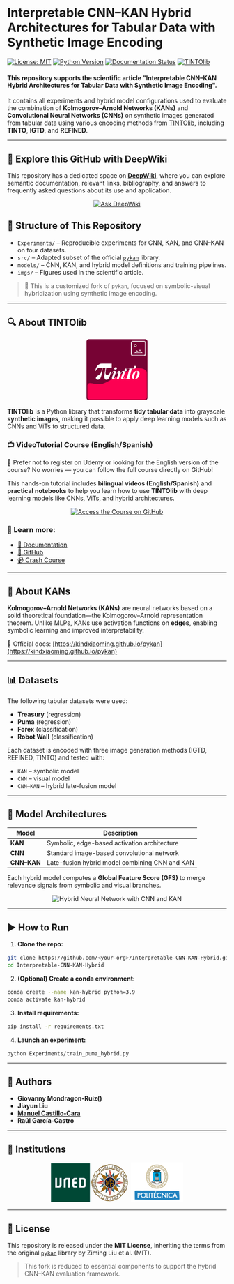 # Interpretable CNN–KAN Hybrid Architectures for Tabular Data with Synthetic Image Encoding

[![License: MIT](https://img.shields.io/badge/license-MIT-blue.svg)](https://github.com/manwestc/Interpetrable-Hybrid-CNN-KAN/blob/master/LICENSE)
[![Python Version](https://img.shields.io/badge/Python-3.9%2B-blue)](https://pypi.python.org/pypi/)
[![Documentation Status](https://readthedocs.org/projects/morph-kgc/badge/?version=latest)](https://tintolib.readthedocs.io/en/latest/)
[![TINTOlib](https://img.shields.io/badge/library-TINTOlib-9cf)](https://github.com/oeg-upm/TINTOlib)

#### This repository supports the scientific article **"Interpretable CNN–KAN Hybrid Architectures for Tabular Data with Synthetic Image Encoding"**.

It contains all experiments and hybrid model configurations used to evaluate the combination of **Kolmogorov–Arnold Networks (KANs)** and **Convolutional Neural Networks (CNNs)** on synthetic images generated from tabular data using various encoding methods from [TINTOlib](https://tintolib.readthedocs.io/en/latest/), including **TINTO**, **IGTD**, and **REFINED**.

---

## 🔎 Explore this GitHub with DeepWiki

This repository has a dedicated space on **[DeepWiki]([https://deepwiki.com/oeg-upm/TINTOlib](https://deepwiki.com/manwestc/MIMO-indoor-localization-with-HybridNN-TINTOlib))**, where you can explore semantic documentation, relevant links, bibliography, and answers to frequently asked questions about its use and application.

<p align="center">
  <a href="https://deepwiki.com/manwestc/MIMO-indoor-localization-with-HybridNN-TINTOlib" target="_blank">
    <img src="https://deepwiki.com/badge.svg" alt="Ask DeepWiki"/>
  </a>
</p>


## 🧪 Structure of This Repository

- `Experiments/` – Reproducible experiments for CNN, KAN, and CNN–KAN on four datasets.
- `src/` – Adapted subset of the official [`pykan`](https://github.com/KindXiaoming/pykan) library.
- `models/` – CNN, KAN, and hybrid model definitions and training pipelines.
- `imgs/` – Figures used in the scientific article.

> 🔧 This is a customized fork of `pykan`, focused on symbolic-visual hybridization using synthetic image encoding.

---

## 🔍 About TINTOlib

<div align="center">
<img src="imgs/logo.svg" alt="TINTO Logo" width="140"/>
</div>

**TINTOlib** is a Python library that transforms **tidy tabular data** into grayscale **synthetic images**, making it possible to apply deep learning models such as CNNs and ViTs to structured data.

### 📺 VideoTutorial Course (English/Spanish)

🎥 Prefer not to register on Udemy or looking for the English version of the course? No worries — you can follow the full course directly on GitHub!

This hands-on tutorial includes **bilingual videos (English/Spanish)** and **practical notebooks** to help you learn how to use **TINTOlib** with deep learning models like CNNs, ViTs, and hybrid architectures.

<p align="center">
  <a href="https://github.com/oeg-upm/TINTOlib-Crash_Course" target="_blank">
    <img src="https://img.shields.io/badge/GitHub-VideoTutorial%20Course-black?style=for-the-badge&logo=GitHub&logoColor=white" alt="Access the Course on GitHub"/>
  </a>
</p>

### 📘 Learn more: 
- [📘 Documentation](https://tintolib.readthedocs.io/en/latest/)
- [🚀 GitHub](https://github.com/oeg-upm/TINTOlib)
- [📹 Crash Course](https://github.com/oeg-upm/TINTOlib-Crash_Course)

---


## 🧠 About KANs

**Kolmogorov–Arnold Networks (KANs)** are neural networks based on a solid theoretical foundation—the Kolmogorov–Arnold representation theorem. Unlike MLPs, KANs use activation functions on **edges**, enabling symbolic learning and improved interpretability.

📘 Official docs: [https://kindxiaoming.github.io/pykan](https://kindxiaoming.github.io/pykan)

---


## 📊 Datasets

The following tabular datasets were used:

- **Treasury** (regression)
- **Puma** (regression)
- **Forex** (classification)
- **Robot Wall** (classification)

Each dataset is encoded with three image generation methods (IGTD, REFINED, TINTO) and tested with:

- `KAN` – symbolic model
- `CNN` – visual model
- `CNN–KAN` – hybrid late-fusion model

---

## 🧩 Model Architectures

| Model      | Description                                    |
|------------|------------------------------------------------|
| **KAN**    | Symbolic, edge-based activation architecture   |
| **CNN**    | Standard image-based convolutional network     |
| **CNN–KAN**| Late-fusion hybrid model combining CNN and KAN |

Each hybrid model computes a **Global Feature Score (GFS)** to merge relevance signals from symbolic and visual branches.

<div align="center">
<img src="imgs/HyNN.png" alt="Hybrid Neural Network with CNN and KAN" width="350"/>
</div>

---

## ▶ How to Run

1. **Clone the repo:**
```bash
git clone https://github.com/<your-org>/Interpretable-CNN-KAN-Hybrid.git
cd Interpretable-CNN-KAN-Hybrid
```

2. **(Optional) Create a conda environment:**
```bash
conda create --name kan-hybrid python=3.9
conda activate kan-hybrid
```

3. **Install requirements:**
```bash
pip install -r requirements.txt
```

4. **Launch an experiment:**
```bash
python Experiments/train_puma_hybrid.py
```


---

## 🧠 Authors

- **Giovanny Mondragon-Ruiz()**
- **Jiayun Liu**
- **[Manuel Castillo-Cara](https://github.com/manwestc)**
- **Raúl García-Castro**

---

## 🏫 Institutions

<div align="center">
<kbd><img src="imgs/logo-uned-.jpg" width="180"/></kbd>
<kbd><img src="imgs/logo-upm.png" width="120"/></kbd>
</div>

---

## 📜 License

This repository is released under the **MIT License**, inheriting the terms from the original [`pykan`](https://github.com/KindXiaoming/pykan) library by Ziming Liu et al. (MIT).

> This fork is reduced to essential components to support the hybrid CNN–KAN evaluation framework.
